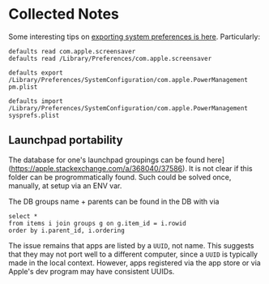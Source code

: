# Collected Notes

Some interesting tips on [exporting system preferences is here](https://apple.stackexchange.com/a/118491/37586).  Particularly:

```
defaults read com.apple.screensaver
defaults read /Library/Preferences/com.apple.screensaver

defaults export /Library/Preferences/SystemConfiguration/com.apple.PowerManagement pm.plist

defaults import /Library/Preferences/SystemConfiguration/com.apple.PowerManagement sysprefs.plist
```

## Launchpad portability

The database for one's launchpad groupings can be found here](https://apple.stackexchange.com/a/368040/37586).  It is not clear if this folder can be progrommatically found.  Such could be solved once, manually, at setup via an ENV var.  

The DB groups name + parents can be found in the DB with via

```
select * 
from items i join groups g on g.item_id = i.rowid 
order by i.parent_id, i.ordering
```

The issue remains that apps are listed by a `UUID`, not name.  This suggests that they may not port well to a different computer, since a `UUID` is typically made in the local context.  However, apps registered via the app store or via Apple's dev program may have consistent UUIDs.